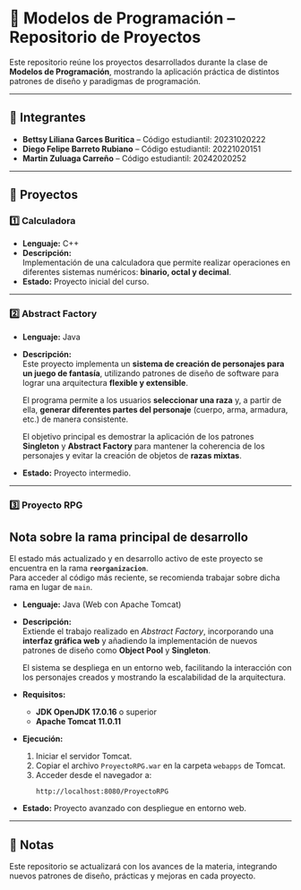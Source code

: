 
# 📘 Modelos de Programación – Repositorio de Proyectos

Este repositorio reúne los proyectos desarrollados durante la clase de **Modelos de Programación**, mostrando la aplicación práctica de distintos patrones de diseño y paradigmas de programación.

---

## 👥 Integrantes
- **Bettsy Liliana Garces Buritica** – Código estudiantil: 20231020222 
- **Diego Felipe Barreto Rubiano** – Código estudiantil: 20221020151  
- **Martin Zuluaga Carreño** – Código estudiantil: 20242020252

---

## 📂 Proyectos

### 1️⃣ Calculadora
- **Lenguaje:** C++  
- **Descripción:**  
  Implementación de una calculadora que permite realizar operaciones en diferentes sistemas numéricos: **binario, octal y decimal**.  
- **Estado:** Proyecto inicial del curso.  

---

### 2️⃣ Abstract Factory
- **Lenguaje:** Java  
- **Descripción:**  
  Este proyecto implementa un **sistema de creación de personajes para un juego de fantasía**, utilizando patrones de diseño de software para lograr una arquitectura **flexible y extensible**.  

  El programa permite a los usuarios **seleccionar una raza** y, a partir de ella, **generar diferentes partes del personaje** (cuerpo, arma, armadura, etc.) de manera consistente.  

  El objetivo principal es demostrar la aplicación de los patrones **Singleton** y **Abstract Factory** para mantener la coherencia de los personajes y evitar la creación de objetos de **razas mixtas**.  
- **Estado:** Proyecto intermedio.  

---

### 3️⃣ Proyecto RPG
## Nota sobre la rama principal de desarrollo

El estado más actualizado y en desarrollo activo de este proyecto se encuentra en la rama **`reorganizacion`**.  
Para acceder al código más reciente, se recomienda trabajar sobre dicha rama en lugar de `main`.

- **Lenguaje:** Java (Web con Apache Tomcat)  
- **Descripción:**  
  Extiende el trabajo realizado en *Abstract Factory*, incorporando una **interfaz gráfica web** y añadiendo la implementación de nuevos patrones de diseño como **Object Pool** y **Singleton**.  

  El sistema se despliega en un entorno web, facilitando la interacción con los personajes creados y mostrando la escalabilidad de la arquitectura.  
- **Requisitos:**
  - **JDK OpenJDK 17.0.16** o superior  
  - **Apache Tomcat 11.0.11**  
- **Ejecución:**
  1. Iniciar el servidor Tomcat.  
  2. Copiar el archivo `ProyectoRPG.war` en la carpeta `webapps` de Tomcat.  
  3. Acceder desde el navegador a:  
     ```
     http://localhost:8080/ProyectoRPG
     ```  
- **Estado:** Proyecto avanzado con despliegue en entorno web.  

---

## 📝 Notas
Este repositorio se actualizará con los avances de la materia, integrando nuevos patrones de diseño, prácticas y mejoras en cada proyecto.
